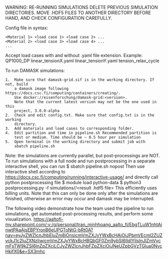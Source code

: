 WARNING: RE-RUNNING SIMULATIONS DELETE PREVIOUS SIMULATION DIRECTORIES. MOVE 
.HDF5 FILES TO ANOTHER DIRECTORY BEFORE HAND, AND CHECK CONFIGURATION CAREFULLY.

Config file in syntax:

    <Material 1> <load case 1> <load case 2> ...
    <Material 2> <load case 3> <load case 4> ...
    ...

Accept load cases with and without .yaml file extension. Example:
QP1000_DP linear_tensionX.yaml linear_tensionY.yaml tension_relax_cycle

To run DAMASK simulations:

    1.  Make sure that damask-grid.sif is in the working directory. If not, build
        a damask image following https://docs.csc.fi/computing/containers/creating/.
        Use docker://eisenforschung/damask-grid:<version>.
        Note that the current latest version may not be the one used in this
        project, 3.0.0-alpha
    2.  Check and edit config.txt. Make sure that config.txt is in the working
        directory.
    3.  Add materials and load cases to corresponding folder.
    4.  Edit partition and time in pipeline.sh Recommended partition is
        test or medium. Time should be ~ 0.5 hour per simulation
    5.  Open terminal in the working directory and submit job with
        sbatch pipeline.sh
        
Note: the simulations are currently parallel, but post-processings are NOT. To run
simulations with a full node and run postprocessing in a separate interactive shell,
you can run
        $ sbatch pipeline.sh nopost
Then use interactive shell according to
        https://docs.csc.fi/computing/running/interactive-usage/
and directly call python postprocessing file
        $ module load python-data
        $ python3 postprocessing.py -f simulations/<simulation directory>/<result .hdf5 file>
This efficiently uses billing units. Note that this can only be done only after 
the simulations are finished, otherwise an error may occur and damask may be
interrupted.

The following video demonstrate how the team used the pipeline to run simulations, get
automated post-processing results, and perform some visualization.
        https://aaltofi-my.sharepoint.com/:v:/g/personal/tran_minhhoang_aalto_fi/EbgTLuW1nhtAinwtPAaAjsEBPYronB6eUPGToNtG-bRt0A?nav=eyJyZWZlcnJhbEluZm8iOnsicmVmZXJyYWxBcHAiOiJPbmVEcml2ZUZvckJ1c2luZXNzIiwicmVmZXJyYWxBcHBQbGF0Zm9ybSI6IldlYiIsInJlZmVycmFsTW9kZSI6InZpZXciLCJyZWZlcnJhbFZpZXciOiJNeUZpbGVzTGlua0NvcHkifX0&e=SX3mhc

